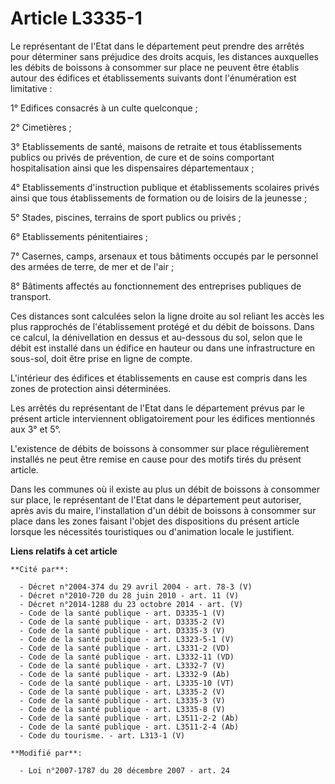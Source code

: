 # Article L3335-1

Le représentant de l'Etat dans le département peut prendre des arrêtés pour déterminer sans préjudice des droits acquis, les
distances auxquelles les débits de boissons à consommer sur place ne peuvent être établis autour des édifices et
établissements suivants dont l'énumération est limitative : 

1° Edifices consacrés à un culte quelconque ; 

2° Cimetières ; 

3° Etablissements de santé, maisons de retraite et tous établissements publics ou privés de prévention, de cure et de soins
comportant hospitalisation ainsi que les dispensaires départementaux ; 

4° Etablissements d'instruction publique et établissements scolaires privés ainsi que tous établissements de formation ou de
loisirs de la jeunesse ; 

5° Stades, piscines, terrains de sport publics ou privés ; 

6° Etablissements pénitentiaires ; 

7° Casernes, camps, arsenaux et tous bâtiments occupés par le personnel des armées de terre, de mer et de l'air ; 

8° Bâtiments affectés au fonctionnement des entreprises publiques de transport. 

Ces distances sont calculées selon la ligne droite au sol reliant les accès les plus rapprochés de l'établissement protégé et
du débit de boissons. Dans ce calcul, la dénivellation en dessus et au-dessous du sol, selon que le débit est installé dans
un édifice en hauteur ou dans une infrastructure en sous-sol, doit être prise en ligne de compte.

L'intérieur des édifices et établissements en cause est compris dans les zones de protection ainsi déterminées. 

Les arrêtés du représentant de l'Etat dans le département prévus par le présent article interviennent obligatoirement pour
les édifices mentionnés aux 3° et 5°.

L'existence de débits de boissons à consommer sur place régulièrement installés ne peut être remise en cause pour des motifs
tirés du présent article. 

Dans les communes où il existe au plus un débit de boissons à consommer sur place, le représentant de l'Etat dans le
département peut autoriser, après avis du maire, l'installation d'un débit de boissons à consommer sur place dans les zones
faisant l'objet des dispositions du présent article lorsque les nécessités touristiques ou d'animation locale le justifient.

**Liens relatifs à cet article**

	**Cité par**:

	  - Décret n°2004-374 du 29 avril 2004 - art. 78-3 (V)
	  - Décret n°2010-720 du 28 juin 2010 - art. 11 (V)
	  - Décret n°2014-1288 du 23 octobre 2014 - art. (V)
	  - Code de la santé publique - art. D3335-1 (V)
	  - Code de la santé publique - art. D3335-2 (V)
	  - Code de la santé publique - art. D3335-3 (V)
	  - Code de la santé publique - art. L3323-5-1 (V)
	  - Code de la santé publique - art. L3331-2 (VD)
	  - Code de la santé publique - art. L3332-11 (VD)
	  - Code de la santé publique - art. L3332-7 (V)
	  - Code de la santé publique - art. L3332-9 (Ab)
	  - Code de la santé publique - art. L3335-10 (VT)
	  - Code de la santé publique - art. L3335-2 (V)
	  - Code de la santé publique - art. L3335-3 (V)
	  - Code de la santé publique - art. L3335-8 (V)
	  - Code de la santé publique - art. L3511-2-2 (Ab)
	  - Code de la santé publique - art. L3511-2-4 (Ab)
	  - Code du tourisme. - art. L313-1 (V)

	**Modifié par**:

	  - Loi n°2007-1787 du 20 décembre 2007 - art. 24
